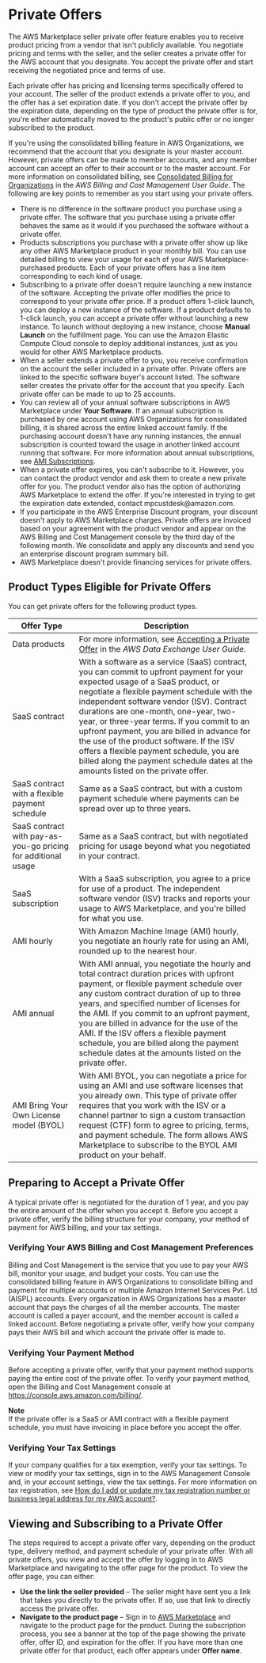 # Private Offers<a name="buyer-private-offers"></a>

 The AWS Marketplace seller private offer feature enables you to receive product pricing from a vendor that isn't publicly available\. You negotiate pricing and terms with the seller, and the seller creates a private offer for the AWS account that you designate\. You accept the private offer and start receiving the negotiated price and terms of use\. 

Each private offer has pricing and licensing terms specifically offered to your account\. The seller of the product extends a private offer to you, and the offer has a set expiration date\. If you don't accept the private offer by the expiration date, depending on the type of product the private offer is for, you're either automatically moved to the product's public offer or no longer subscribed to the product\. 

If you're using the consolidated billing feature in AWS Organizations, we recommend that the account that you designate is your master account\. However, private offers can be made to member accounts, and any member account can accept an offer to their account or to the master account\. For more information on consolidated billing, see [Consolidated Billing for Organizations](https://docs.aws.amazon.com/awsaccountbilling/latest/aboutv2/consolidated-billing.html) in the *AWS Billing and Cost Management User Guide*\. The following are key points to remember as you start using your private offers\.
+ There is no difference in the software product you purchase using a private offer\. The software that you purchase using a private offer behaves the same as it would if you purchased the software without a private offer\.
+ Products subscriptions you purchase with a private offer show up like any other AWS Marketplace product in your monthly bill\. You can use detailed billing to view your usage for each of your AWS Marketplace\-purchased products\. Each of your private offers has a line item corresponding to each kind of usage\.
+ Subscribing to a private offer doesn't require launching a new instance of the software\. Accepting the private offer modifies the price to correspond to your private offer price\. If a product offers 1\-click launch, you can deploy a new instance of the software\. If a product defaults to 1\-click launch, you can accept a private offer without launching a new instance\. To launch without deploying a new instance, choose **Manual Launch** on the fulfillment page\. You can use the Amazon Elastic Compute Cloud console to deploy additional instances, just as you would for other AWS Marketplace products\.
+  When a seller extends a private offer to you, you receive confirmation on the account the seller included in a private offer\. Private offers are linked to the specific software buyer's account listed\. The software seller creates the private offer for the account that you specify\. Each private offer can be made to up to 25 accounts\.
+  You can review all of your annual software subscriptions in AWS Marketplace under **Your Software**\. If an annual subscription is purchased by one account using AWS Organizations for consolidated billing, it is shared across the entire linked account family\. If the purchasing account doesn't have any running instances, the annual subscription is counted toward the usage in another linked account running that software\. For more information about annual subscriptions, see [AMI Subscriptions](buyer-ami-subscriptions.md)\.
+  When a private offer expires, you can't subscribe to it\. However, you can contact the product vendor and ask them to create a new private offer for you\. The product vendor also has the option of authorizing AWS Marketplace to extend the offer\. If you're interested in trying to get the expiration date extended, contact mpcustdesk@amazon\.com\. 
+ If you participate in the AWS Enterprise Discount program, your discount doesn't apply to AWS Marketplace charges\. Private offers are invoiced based on your agreement with the product vendor and appear on the AWS Billing and Cost Management console by the third day of the following month\. We consolidate and apply any discounts and send you an enterprise discount program summary bill\.
+  AWS Marketplace doesn't provide financing services for private offers\. 

## Product Types Eligible for Private Offers<a name="buyer-private-offers-types"></a>

You can get private offers for the following product types\.


| Offer Type | Description | 
| --- | --- | 
| Data products | For more information, see [Accepting a Private Offer](https://docs.aws.amazon.com/data-exchange/latest/userguide/subscribe-to-private-offer.html) in the *AWS Data Exchange User Guide*\. | 
|  SaaS contract  |  With a software as a service \(SaaS\) contract, you can commit to upfront payment for your expected usage of a SaaS product, or negotiate a flexible payment schedule with the independent software vendor \(ISV\)\. Contract durations are one\-month, one\-year, two\-year, or three\-year terms\. If you commit to an upfront payment, you are billed in advance for the use of the product software\. If the ISV offers a flexible payment schedule, you are billed along the payment schedule dates at the amounts listed on the private offer\.  | 
|  SaaS contract with a flexible payment schedule  |  Same as a SaaS contract, but with a custom payment schedule where payments can be spread over up to three years\.  | 
|  SaaS contract with pay\-as\-you\-go pricing for additional usage  |  Same as a SaaS contract, but with negotiated pricing for usage beyond what you negotiated in your contract\.  | 
|  SaaS subscription  |  With a SaaS subscription, you agree to a price for use of a product\. The independent software vendor \(ISV\) tracks and reports your usage to AWS Marketplace, and you're billed for what you use\.   | 
|  AMI hourly  |  With Amazon Machine Image \(AMI\) hourly, you negotiate an hourly rate for using an AMI, rounded up to the nearest hour\.   | 
|  AMI annual  |  With AMI annual, you negotiate the hourly and total contract duration prices with upfront payment, or flexible payment schedule over any custom contract duration of up to three years, and specified number of licenses for the AMI\. If you commit to an upfront payment, you are billed in advance for the use of the AMI\. If the ISV offers a flexible payment schedule, you are billed along the payment schedule dates at the amounts listed on the private offer\.  | 
|  AMI Bring Your Own License model \(BYOL\)  |  With AMI BYOL, you can negotiate a price for using an AMI and use software licenses that you already own\. This type of private offer requires that you work with the ISV or a channel partner to sign a custom transaction request \(CTF\) form to agree to pricing, terms, and payment schedule\. The form allows AWS Marketplace to subscribe to the BYOL AMI product on your behalf\.   | 

## Preparing to Accept a Private Offer<a name="buyer-private-offers-prerequsite-steps"></a>

A typical private offer is negotiated for the duration of 1 year, and you pay the entire amount of the offer when you accept it\. Before you accept a private offer, verify the billing structure for your company, your method of payment for AWS billing, and your tax settings\.

### Verifying Your AWS Billing and Cost Management Preferences<a name="buyer-private-offers-prerequsite-steps-billing"></a>

Billing and Cost Management is the service that you use to pay your AWS bill, monitor your usage, and budget your costs\. You can use the consolidated billing feature in AWS Organizations to consolidate billing and payment for multiple accounts or multiple Amazon Internet Services Pvt\. Ltd \(AISPL\) accounts\. Every organization in AWS Organizations has a master account that pays the charges of all the member accounts\. The master account is called a payer account, and the member account is called a linked account\. Before negotiating a private offer, verify how your company pays their AWS bill and which account the private offer is made to\. 

### Verifying Your Payment Method<a name="buyer-private-offers-prerequsite-steps-payment-method"></a>

Before accepting a private offer, verify that your payment method supports paying the entire cost of the private offer\. To verify your payment method, open the Billing and Cost Management console at [https://console\.aws\.amazon\.com/billing/](https://console.aws.amazon.com/billing/)\.

**Note**  
If the private offer is a SaaS or AMI contract with a flexible payment schedule, you must have invoicing in place before you accept the offer\.

### Verifying Your Tax Settings<a name="buyer-private-offers-prerequsite-steps-tax-settings"></a>

If your company qualifies for a tax exemption, verify your tax settings\. To view or modify your tax settings, sign in to the AWS Management Console and, in your account settings, view the tax settings\. For more information on tax registration, see [How do I add or update my tax registration number or business legal address for my AWS account?](https://aws.amazon.com/premiumsupport/knowledge-center/update-tax-registration-number/)\.

## Viewing and Subscribing to a Private Offer<a name="buyer-private-offers-subscribing"></a>

The steps required to accept a private offer vary, depending on the product type, delivery method, and payment schedule of your private offer\. With all private offers, you view and accept the offer by logging in to AWS Marketplace and navigating to the offer page for the product\. To view the offer page, you can either:
+ **Use the link the seller provided** – The seller might have sent you a link that takes you directly to the private offer\. If so, use that link to directly access the private offer\.
+ **Navigate to the product page** – Sign in to [AWS Marketplace](https://aws.amazon.com/marketplace) and navigate to the product page for the product\. During the subscription process, you see a banner at the top of the page showing the private offer, offer ID, and expiration for the offer\. If you have more than one private offer for that product, each offer appears under **Offer name**\.